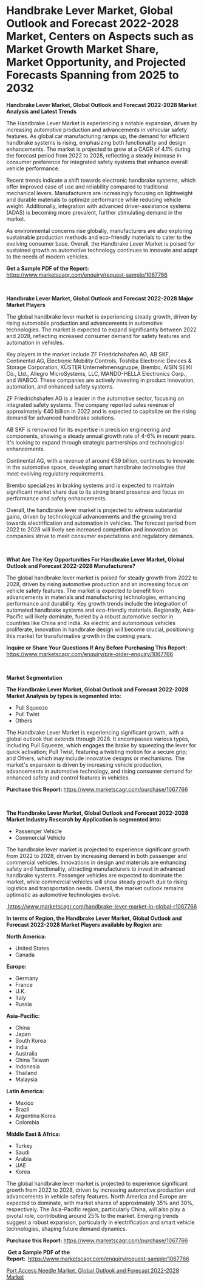 <p><h1>Handbrake Lever Market, Global Outlook and Forecast 2022-2028 Market, Centers on Aspects such as Market Growth Market Share, Market Opportunity, and Projected Forecasts Spanning from 2025 to 2032</h1></p><p><strong>Handbrake Lever Market, Global Outlook and Forecast 2022-2028 Market Analysis and Latest Trends</strong></p>
<p><p>The Handbrake Lever Market is experiencing a notable expansion, driven by increasing automotive production and advancements in vehicular safety features. As global car manufacturing ramps up, the demand for efficient handbrake systems is rising, emphasizing both functionality and design enhancements. The market is projected to grow at a CAGR of 4.1% during the forecast period from 2022 to 2028, reflecting a steady increase in consumer preference for integrated safety systems that enhance overall vehicle performance.</p><p>Recent trends indicate a shift towards electronic handbrake systems, which offer improved ease of use and reliability compared to traditional mechanical levers. Manufacturers are increasingly focusing on lightweight and durable materials to optimize performance while reducing vehicle weight. Additionally, integration with advanced driver-assistance systems (ADAS) is becoming more prevalent, further stimulating demand in the market.</p><p>As environmental concerns rise globally, manufacturers are also exploring sustainable production methods and eco-friendly materials to cater to the evolving consumer base. Overall, the Handbrake Lever Market is poised for sustained growth as automotive technology continues to innovate and adapt to the needs of modern vehicles.</p></p>
<p><strong>Get a Sample PDF of the Report:&nbsp;</strong> <a href="https://www.marketscagr.com/enquiry/request-sample/1067766?utm_campaign=2893&utm_medium=2&utm_source=Github&utm_content=ia&utm_term=21032025&utm_id=handbrake-lever-market-global-outlook-and-forecast-2022-2028">https://www.marketscagr.com/enquiry/request-sample/1067766</a></p>
<p>&nbsp;</p>
<p><strong>Handbrake Lever Market, Global Outlook and Forecast 2022-2028 Major Market Players</strong></p>
<p><p>The global handbrake lever market is experiencing steady growth, driven by rising automobile production and advancements in automotive technologies. The market is expected to expand significantly between 2022 and 2028, reflecting increased consumer demand for safety features and automation in vehicles.</p><p>Key players in the market include ZF Friedrichshafen AG, AB SKF, Continental AG, Electronic Mobility Controls, Toshiba Electronic Devices & Storage Corporation, KÜSTER Unternehmensgruppe, Brembo, AISIN SEIKI Co., Ltd., Allegro MicroSystems, LLC, MANDO-HELLA Electronics Corp., and WABCO. These companies are actively investing in product innovation, automation, and enhanced safety systems.</p><p>ZF Friedrichshafen AG is a leader in the automotive sector, focusing on integrated safety systems. The company reported sales revenue of approximately €40 billion in 2022 and is expected to capitalize on the rising demand for advanced handbrake solutions.</p><p>AB SKF is renowned for its expertise in precision engineering and components, showing a steady annual growth rate of 4-6% in recent years. It's looking to expand through strategic partnerships and technological enhancements.</p><p>Continental AG, with a revenue of around €39 billion, continues to innovate in the automotive space, developing smart handbrake technologies that meet evolving regulatory requirements.</p><p>Brembo specializes in braking systems and is expected to maintain significant market share due to its strong brand presence and focus on performance and safety enhancements.</p><p>Overall, the handbrake lever market is projected to witness substantial gains, driven by technological advancements and the growing trend towards electrification and automation in vehicles. The forecast period from 2022 to 2028 will likely see increased competition and innovation as companies strive to meet consumer expectations and regulatory demands.</p></p>
<p>&nbsp;</p>
<p><strong>What Are The Key Opportunities For Handbrake Lever Market, Global Outlook and Forecast 2022-2028 Manufacturers?</strong></p>
<p><p>The global handbrake lever market is poised for steady growth from 2022 to 2028, driven by rising automotive production and an increasing focus on vehicle safety features. The market is expected to benefit from advancements in materials and manufacturing technologies, enhancing performance and durability. Key growth trends include the integration of automated handbrake systems and eco-friendly materials. Regionally, Asia-Pacific will likely dominate, fueled by a robust automotive sector in countries like China and India. As electric and autonomous vehicles proliferate, innovation in handbrake design will become crucial, positioning this market for transformative growth in the coming years.</p></p>
<p><strong>Inquire or Share Your Questions If Any Before Purchasing This Report:</strong> <a href="https://www.marketscagr.com/enquiry/pre-order-enquiry/1067766?utm_campaign=2893&utm_medium=2&utm_source=Github&utm_content=ia&utm_term=21032025&utm_id=handbrake-lever-market-global-outlook-and-forecast-2022-2028">https://www.marketscagr.com/enquiry/pre-order-enquiry/1067766</a></p>
<p>&nbsp;</p>
<p><strong>Market Segmentation</strong></p>
<p><strong>The Handbrake Lever Market, Global Outlook and Forecast 2022-2028 Market Analysis by types is segmented into:</strong></p>
<p><ul><li>Pull Squeeze</li><li>Pull Twist</li><li>Others</li></ul></p>
<p><p>The Handbrake Lever Market is experiencing significant growth, with a global outlook that extends through 2028. It encompasses various types, including Pull Squeeze, which engages the brake by squeezing the lever for quick activation; Pull Twist, featuring a twisting motion for a secure grip; and Others, which may include innovative designs or mechanisms. The market's expansion is driven by increasing vehicle production, advancements in automotive technology, and rising consumer demand for enhanced safety and control features in vehicles.</p></p>
<p><strong>Purchase this Report:&nbsp;</strong><a href="https://www.marketscagr.com/purchase/1067766?utm_campaign=2893&utm_medium=2&utm_source=Github&utm_content=ia&utm_term=21032025&utm_id=handbrake-lever-market-global-outlook-and-forecast-2022-2028">https://www.marketscagr.com/purchase/1067766</a></p>
<p>&nbsp;</p>
<p><strong>The Handbrake Lever Market, Global Outlook and Forecast 2022-2028 Market Industry Research by Application is segmented into:</strong></p>
<p><ul><li>Passenger Vehicle</li><li>Commercial Vehicle</li></ul></p>
<p><p>The handbrake lever market is projected to experience significant growth from 2022 to 2028, driven by increasing demand in both passenger and commercial vehicles. Innovations in design and materials are enhancing safety and functionality, attracting manufacturers to invest in advanced handbrake systems. Passenger vehicles are expected to dominate the market, while commercial vehicles will show steady growth due to rising logistics and transportation needs. Overall, the market outlook remains optimistic as automotive technologies evolve.</p></p>
<p><a href="https://www.marketscagr.com/handbrake-lever-market-in-global-r1067766?utm_campaign=2893&utm_medium=2&utm_source=Github&utm_content=ia&utm_term=21032025&utm_id=handbrake-lever-market-global-outlook-and-forecast-2022-2028">&nbsp;https://www.marketscagr.com/handbrake-lever-market-in-global-r1067766</a></p>
<p><strong>In terms of Region, the Handbrake Lever Market, Global Outlook and Forecast 2022-2028 Market Players available by Region are:</strong></p>
<p>
    <p> <strong> North America: </strong>
        <ul>
            <li>United States</li>
            <li>Canada</li>
        </ul>
        </p> 
    <p> <strong> Europe: </strong>
        <ul>
            <li>Germany</li>
            <li>France</li>
            <li>U.K.</li>
            <li>Italy</li>
            <li>Russia</li>
        </ul>
        </p> 
    <p> <strong> Asia-Pacific: </strong>
        <ul>
            <li>China</li>
            <li>Japan</li>
            <li>South Korea</li>
            <li>India</li>
            <li>Australia</li>
            <li>China Taiwan</li>
            <li>Indonesia</li>
            <li>Thailand</li>
            <li>Malaysia</li>
        </ul>
        </p> 
    <p> <strong> Latin America: </strong>
        <ul>
            <li>Mexico</li>
            <li>Brazil</li>
            <li>Argentina Korea</li>
            <li>Colombia</li>
        </ul>
        </p> 
    <p> <strong> Middle East & Africa: </strong>
        <ul>
            <li>Turkey</li>
            <li>Saudi</li>
            <li>Arabia</li>
            <li>UAE</li>
            <li>Korea</li>
        </ul>
    </p>
    </p>
<p><p>The global handbrake lever market is projected to experience significant growth from 2022 to 2028, driven by increasing automotive production and advancements in vehicle safety features. North America and Europe are expected to dominate, with market shares of approximately 35% and 30%, respectively. The Asia-Pacific region, particularly China, will also play a pivotal role, contributing around 25% to the market. Emerging trends suggest a robust expansion, particularly in electrification and smart vehicle technologies, shaping future demand dynamics.</p></p>
<p><strong>Purchase this Report: </strong><a href="https://www.marketscagr.com/purchase/1067766?utm_campaign=2893&utm_medium=2&utm_source=Github&utm_content=ia&utm_term=21032025&utm_id=handbrake-lever-market-global-outlook-and-forecast-2022-2028">https://www.marketscagr.com/purchase/1067766</a></p>
<p>&nbsp;<strong>Get a Sample PDF of the Report:&nbsp;&nbsp;</strong><a href="https://www.marketscagr.com/enquiry/request-sample/1067766?utm_campaign=2893&utm_medium=2&utm_source=Github&utm_content=ia&utm_term=21032025&utm_id=handbrake-lever-market-global-outlook-and-forecast-2022-2028">https://www.marketscagr.com/enquiry/request-sample/1067766</a></p>
<p><strong></strong></p>
<p><p><a href="https://github.com/tashipmhuiri/Market-Research-Report-List-1/blob/main/port-access-needle-market-global-outlook-and-forecast-2022-2028-market.md?utm_campaign=2893&utm_medium=2&utm_source=Github&utm_content=ia&utm_term=21032025&utm_id=handbrake-lever-market-global-outlook-and-forecast-2022-2028">Port Access Needle Market, Global Outlook and Forecast 2022-2028 Market</a></p></p>
